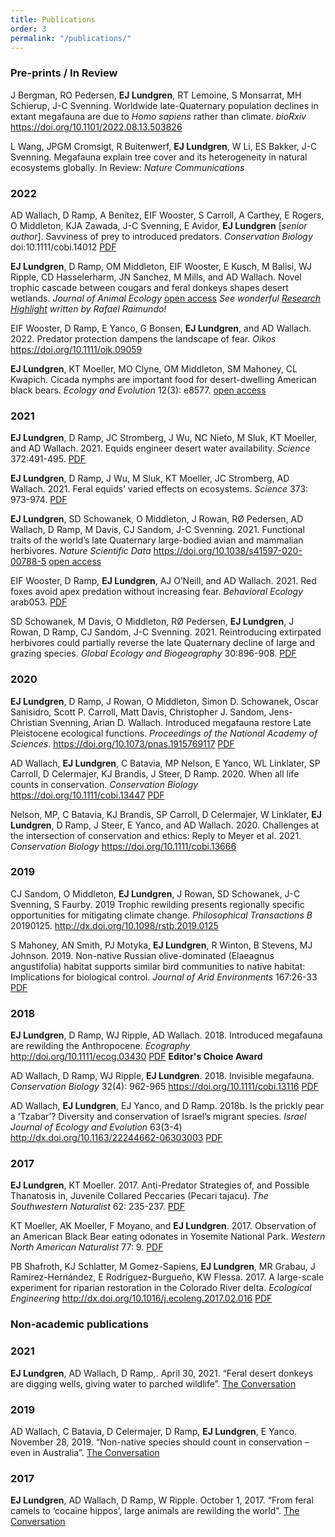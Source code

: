 ```yaml
---
title: Publications
order: 3
permalink: "/publications/"
---
```

### Pre-prints / In Review
J Bergman, RO Pedersen, **EJ Lundgren**, RT Lemoine, S Monsarrat, MH Schierup, J-C Svenning. Worldwide late-Quaternary population declines in extant megafauna are due to *Homo sapiens* rather than climate. *bioRxiv* https://doi.org/10.1101/2022.08.13.503826

L Wang, JPGM Cromsigt, R Buitenwerf, **EJ Lundgren**, W Li, ES Bakker, J-C Svenning. Megafauna explain tree cover and its heterogeneity in natural ecosystems globally. In Review: *Nature Communications*

### 2022
AD Wallach, D Ramp, A Benítez, EIF Wooster, S Carroll, A Carthey, E Rogers, O Middleton, KJA Zawada, J-C Svenning, E Avidor, **EJ Lundgren** [*senior author*]. Savviness of prey to introduced predators. *Conservation Biology* doi:10.1111/cobi.14012 [PDF](assets/pubs/Wallach_et_al_2022.pdf)

**EJ Lundgren**, D Ramp, OM Middleton, EIF Wooster, E Kusch, M Balisi, WJ Ripple, CD Hasselerharm, JN Sanchez, M Mills, and AD Wallach. Novel trophic cascade between cougars and feral donkeys shapes desert wetlands. *Journal of Animal Ecology* [open access](http://doi.org/10.1111/1365-2656.13766) *See wonderful [Research Highlight](https://doi.org/10.1111/1365-2656.13811) written by Rafael Raimundo!*

EIF Wooster, D Ramp, E Yanco, G Bonsen, **EJ Lundgren**, and AD Wallach. 2022. Predator protection dampens the landscape of fear. *Oikos* https://doi.org/10.1111/oik.09059

**EJ Lundgren**, KT Moeller, MO Clyne, OM Middleton, SM Mahoney, CL Kwapich. Cicada nymphs are important food for desert-dwelling American black bears. *Ecology and Evolution* 12(3): e8577. [open access](https://doi.org/10.1002/ece3.8577)

### 2021
**EJ Lundgren**, D Ramp, JC Stromberg, J Wu, NC Nieto, M Sluk, KT Moeller, and AD Wallach. 2021. Equids engineer desert water availability. *Science* 372:491-495. [PDF](/assets/pubs/Lundgren_et_al_2021a.pdf)

**EJ Lundgren**, D Ramp, J Wu, M Sluk, KT Moeller, JC Stromberg, AD Wallach. 2021. Feral equids’ varied effects on ecosystems. *Science* 373: 973-974. [PDF](/assets/pubs/Lundgren_et_al_2021b.pdf)

**EJ Lundgren**, SD Schowanek, O Middleton, J Rowan, RØ Pedersen, AD Wallach, D Ramp, M Davis, CJ Sandom, J-C Svenning. 2021. Functional traits of the world’s late Quaternary large-bodied avian and mammalian herbivores. *Nature Scientific Data* https://doi.org/10.1038/s41597-020-00788-5 [open access](https://www.nature.com/articles/s41597-020-00788-5)

EIF Wooster, D Ramp, **EJ Lundgren**, AJ O’Neill, and AD Wallach. 2021. Red foxes avoid apex predation without increasing fear. *Behavioral Ecology* arab053. [PDF](/assets/pubs/Wooster_et_al_2021.pdf)

SD Schowanek, M Davis, O Middleton, RØ Pedersen, **EJ Lundgren**, J Rowan, D Ramp, CJ Sandom, J-C Svenning. 2021. Reintroducing extirpated herbivores could partially reverse the late Quaternary decline of large and grazing species. *Global Ecology and Biogeography* 30:896-908. [PDF](/assets/pubs/Schowanek_et_al_2021.pdf)

### 2020
**EJ Lundgren**, D Ramp, J Rowan, O Middleton, Simon D. Schowanek, Oscar Sanisidro, Scott P. Carroll, Matt Davis, Christopher J. Sandom, Jens-Christian Svenning, Arian D. Wallach. Introduced megafauna restore Late Pleistocene ecological functions. *Proceedings of the National Academy of Sciences*. https://doi.org/10.1073/pnas.1915769117 [PDF](/assets/pubs/Lundgren_et_al_2020.pdf)

AD Wallach, **EJ Lundgren**, C Batavia, MP Nelson, E Yanco, WL Linklater, SP Carroll, D Celermajer, KJ Brandis, J Steer, D Ramp. 2020. When all life counts in conservation. *Conservation Biology* https://doi.org/10.1111/cobi.13447 [PDF](/assets/pubs/Wallach_et_al_2019.pdf)

Nelson, MP, C Batavia, KJ Brandis, SP Carroll, D Celermajer, W Linklater, **EJ Lundgren**, D Ramp, J Steer, E Yanco, and AD Wallach. 2020. Challenges at the intersection of conservation and ethics: Reply to Meyer et al. 2021. *Conservation Biology* https://doi.org/10.1111/cobi.13666

### 2019
CJ Sandom, O Middleton, **EJ Lundgren**, J Rowan, SD Schowanek, J-C Svenning, S Faurby. 2019 Trophic rewilding presents regionally specific opportunities for mitigating climate change. *Philosophical Transactions B* 20190125. http://dx.doi.org/10.1098/rstb.2019.0125

S Mahoney, AN Smith, PJ Motyka, **EJ Lundgren**, R Winton, B Stevens, MJ Johnson. 2019. Non-native Russian olive-dominated (Elaeagnus angustifolia) habitat supports similar bird communities to native habitat: Implications for biological control. *Journal of Arid Environments* 167:26-33 [PDF](/assets/pubs/Mahoney_et_al_2019.pdf)

### 2018
**EJ Lundgren**, D Ramp, WJ Ripple, AD Wallach. 2018. Introduced megafauna are rewilding the Anthropocene. *Ecography* http://doi.org/10.1111/ecog.03430 [PDF](/assets/pubs/Lundgren_et_al_2018.pdf) **Editor's Choice Award**

AD Wallach, D Ramp, WJ Ripple, **EJ Lundgren**. 2018. Invisible megafauna. *Conservation Biology* 32(4): 962-965 https://doi.org/10.1111/cobi.13116 [PDF](/assets/pubs/Wallach_et_al_2018.pdf)

AD Wallach, **EJ Lundgren**, EJ Yanco, and D Ramp. 2018b. Is the prickly pear a ‘Tzabar’? Diversity and conservation of Israel’s migrant species. *Israel Journal of Ecology and Evolution* 63(3-4) http://dx.doi.org/10.1163/22244662-06303003 [PDF](/assets/pubs/Wallach_et_al_2018b.pdf)

### 2017
**EJ Lundgren**, KT Moeller. 2017. Anti-Predator Strategies of, and Possible Thanatosis in, Juvenile Collared Peccaries (Pecari tajacu). *The Southwestern Naturalist* 62: 235-237. [PDF](/assets/pubs/Moeller_et_al_2017.pdf)

KT Moeller, AK Moeller, F Moyano, and **EJ Lundgren**. 2017. Observation of an American Black Bear eating odonates in Yosemite National Park. *Western North American Naturalist* 77: 9. [PDF](/assets/pubs/Moeller_et_al_2017.pdf)

PB Shafroth, KJ Schlatter, M Gomez-Sapiens, **EJ Lundgren**, MR Grabau, J Ramírez-Hernández, E Rodríguez-Burgueño, KW Flessa. 2017. A large-scale experiment for riparian restoration in the Colorado River delta. *Ecological Engineering* http://dx.doi.org/10.1016/j.ecoleng.2017.02.016 [PDF](/assets/pubs/Shafroth_et_al_2017.pdf)

### Non-academic publications
### 2021
**EJ Lundgren**, AD Wallach, D Ramp,. April 30, 2021. “Feral desert donkeys are digging wells, giving water to parched wildlife”. [The Conversation](https://theconversation.com/feral-desert-donkeys-are-digging-wells-giving-water-to-parched-wildlife-159909)

### 2019
AD Wallach, C Batavia, D Celermajer, D Ramp, **EJ Lundgren**, E Yanco. November 28, 2019. “Non-native species should count in conservation – even in Australia”. [The Conversation](https://theconversation.com/non-native-species-should-count-in-conservation-even-in-australia-127926)

### 2017
**EJ Lundgren**, AD Wallach, D Ramp, W Ripple. October 1, 2017. “From feral camels to ‘cocaine hippos’, large animals are rewilding the world”. [The Conversation](https://theconversation.com/from-feral-camels-to-cocaine-hippos-large-animals-are-rewilding-the-world-83301)
